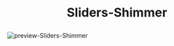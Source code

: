 <h1 align="center">

Sliders-Shimmer
</h1>


![preview-Sliders-Shimmer](https://github.com/Dezenix/android-frontend-java/blob/main/sliders-shimmer-%2311/output.gif)

